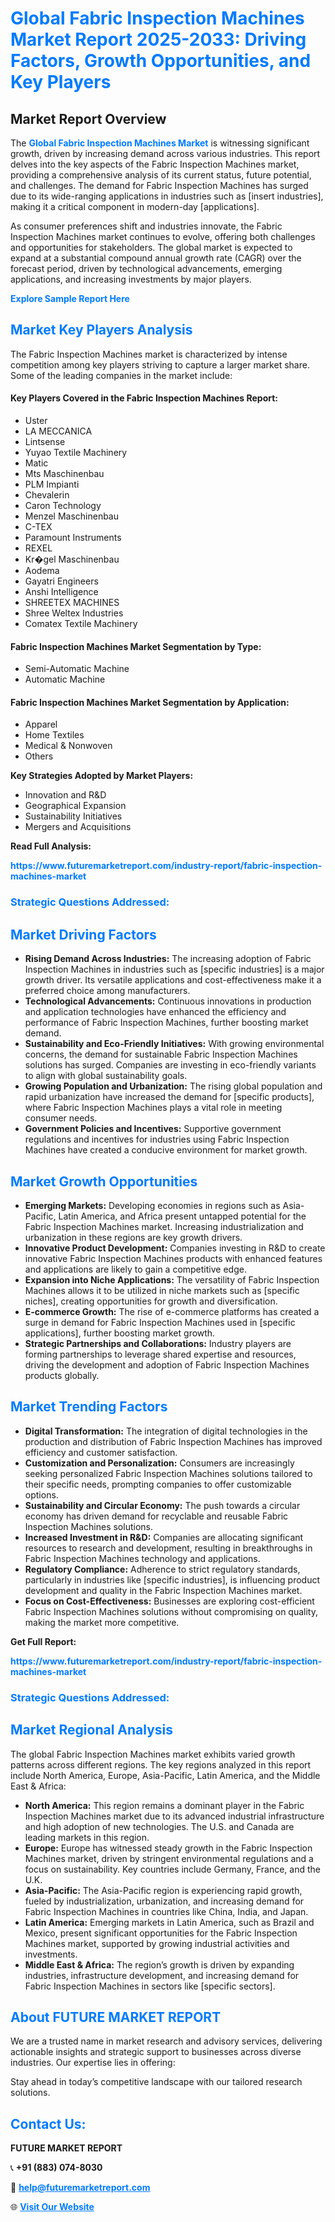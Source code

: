 <h1 style="color: #007BFF;">Global Fabric Inspection Machines Market Report 2025-2033: Driving Factors, Growth Opportunities, and Key Players</h1>

<section id="overview">
<h2>Market Report Overview</h2>
<p>The <a href="https://www.futuremarketreport.com/industry-report/fabric-inspection-machines-market" style="color: #007BFF; text-decoration: none;"><strong>Global Fabric Inspection Machines Market</strong></a> is witnessing significant growth, driven by increasing demand across various industries. This report delves into the key aspects of the Fabric Inspection Machines market, providing a comprehensive analysis of its current status, future potential, and challenges. The demand for Fabric Inspection Machines has surged due to its wide-ranging applications in industries such as [insert industries], making it a critical component in modern-day [applications].</p>
<p>As consumer preferences shift and industries innovate, the Fabric Inspection Machines market continues to evolve, offering both challenges and opportunities for stakeholders. The global market is expected to expand at a substantial compound annual growth rate (CAGR) over the forecast period, driven by technological advancements, emerging applications, and increasing investments by major players.</p>
</section>

<section id="overview">
<p><a href="https://www.futuremarketreport.com/request-sample/reportId=27037" style="color: #007BFF; text-decoration: none;"><strong>Explore Sample Report Here</strong></a></p>
</section>

<section id="key-players">
<h2 style="color: #007BFF;">Market Key Players Analysis</h2>
<p>The Fabric Inspection Machines market is characterized by intense competition among key players striving to capture a larger market share. Some of the leading companies in the market include:</p>
<h4>Key Players Covered in the Fabric Inspection Machines Report:</h4>
<ul><li>Uster</li><li>LA MECCANICA</li><li>Lintsense</li><li>Yuyao Textile Machinery</li><li>Matic</li><li>Mts Maschinenbau</li><li>PLM Impianti</li><li>Chevalerin</li><li>Caron Technology</li><li>Menzel Maschinenbau</li><li>C-TEX</li><li>Paramount Instruments</li><li>REXEL</li><li>Kr�gel Maschinenbau</li><li>Aodema</li><li>Gayatri Engineers</li><li>Anshi Intelligence</li><li>SHREETEX MACHINES</li><li>Shree Weltex Industries</li><li>Comatex Textile Machinery</li></ul>
<h4>Fabric Inspection Machines Market Segmentation by Type:</h4>
<ul><li>Semi-Automatic Machine</li><li>Automatic Machine</li></ul>

<h4>Fabric Inspection Machines Market Segmentation by Application:</h4>
<ul><li>Apparel</li><li>Home Textiles</li><li>Medical &amp; Nonwoven</li><li>Others</li></ul>
<p><strong>Key Strategies Adopted by Market Players:</strong></p>
<ul>
<li>Innovation and R&D</li>
<li>Geographical Expansion</li>
<li>Sustainability Initiatives</li>
<li>Mergers and Acquisitions</li>
</ul>
</section>

<section>
<p><strong>Read Full Analysis: </strong></p><a href="https://www.futuremarketreport.com/industry-report/fabric-inspection-machines-market" style="color: #007BFF; text-decoration: none;"><strong>https://www.futuremarketreport.com/industry-report/fabric-inspection-machines-market</strong></a>
<h3 style="color: #007BFF;">Strategic Questions Addressed:</h3>
</section>

<section id="driving-factors">
<h2 style="color: #007BFF;">Market Driving Factors</h2>
<ul>
<li><strong>Rising Demand Across Industries:</strong> The increasing adoption of Fabric Inspection Machines in industries such as [specific industries] is a major growth driver. Its versatile applications and cost-effectiveness make it a preferred choice among manufacturers.</li>
<li><strong>Technological Advancements:</strong> Continuous innovations in production and application technologies have enhanced the efficiency and performance of Fabric Inspection Machines, further boosting market demand.</li>
<li><strong>Sustainability and Eco-Friendly Initiatives:</strong> With growing environmental concerns, the demand for sustainable Fabric Inspection Machines solutions has surged. Companies are investing in eco-friendly variants to align with global sustainability goals.</li>
<li><strong>Growing Population and Urbanization:</strong> The rising global population and rapid urbanization have increased the demand for [specific products], where Fabric Inspection Machines plays a vital role in meeting consumer needs.</li>
<li><strong>Government Policies and Incentives:</strong> Supportive government regulations and incentives for industries using Fabric Inspection Machines have created a conducive environment for market growth.</li>
</ul>
</section>

<section id="growth-opportunities">
<h2 style="color: #007BFF;">Market Growth Opportunities</h2>
<ul>
<li><strong>Emerging Markets:</strong> Developing economies in regions such as Asia-Pacific, Latin America, and Africa present untapped potential for the Fabric Inspection Machines market. Increasing industrialization and urbanization in these regions are key growth drivers.</li>
<li><strong>Innovative Product Development:</strong> Companies investing in R&D to create innovative Fabric Inspection Machines products with enhanced features and applications are likely to gain a competitive edge.</li>
<li><strong>Expansion into Niche Applications:</strong> The versatility of Fabric Inspection Machines allows it to be utilized in niche markets such as [specific niches], creating opportunities for growth and diversification.</li>
<li><strong>E-commerce Growth:</strong> The rise of e-commerce platforms has created a surge in demand for Fabric Inspection Machines used in [specific applications], further boosting market growth.</li>
<li><strong>Strategic Partnerships and Collaborations:</strong> Industry players are forming partnerships to leverage shared expertise and resources, driving the development and adoption of Fabric Inspection Machines products globally.</li>
</ul>
</section>

<section id="trending-factors">
<h2 style="color: #007BFF;">Market Trending Factors</h2>
<ul>
<li><strong>Digital Transformation:</strong> The integration of digital technologies in the production and distribution of Fabric Inspection Machines has improved efficiency and customer satisfaction.</li>
<li><strong>Customization and Personalization:</strong> Consumers are increasingly seeking personalized Fabric Inspection Machines solutions tailored to their specific needs, prompting companies to offer customizable options.</li>
<li><strong>Sustainability and Circular Economy:</strong> The push towards a circular economy has driven demand for recyclable and reusable Fabric Inspection Machines solutions.</li>
<li><strong>Increased Investment in R&D:</strong> Companies are allocating significant resources to research and development, resulting in breakthroughs in Fabric Inspection Machines technology and applications.</li>
<li><strong>Regulatory Compliance:</strong> Adherence to strict regulatory standards, particularly in industries like [specific industries], is influencing product development and quality in the Fabric Inspection Machines market.</li>
<li><strong>Focus on Cost-Effectiveness:</strong> Businesses are exploring cost-efficient Fabric Inspection Machines solutions without compromising on quality, making the market more competitive.</li>
</ul>
</section>

<section>
<p><strong>Get Full Report: </strong></p><a href="https://www.futuremarketreport.com/industry-report/fabric-inspection-machines-market" style="color: #007BFF; text-decoration: none;"><strong>https://www.futuremarketreport.com/industry-report/fabric-inspection-machines-market</strong></a>
<h3 style="color: #007BFF;">Strategic Questions Addressed:</h3>
</section>


<section id="regional-analysis">
<h2 style="color: #007BFF;">Market Regional Analysis</h2>
<p>The global Fabric Inspection Machines market exhibits varied growth patterns across different regions. The key regions analyzed in this report include North America, Europe, Asia-Pacific, Latin America, and the Middle East & Africa:</p>
<ul>
<li><strong>North America:</strong> This region remains a dominant player in the Fabric Inspection Machines market due to its advanced industrial infrastructure and high adoption of new technologies. The U.S. and Canada are leading markets in this region.</li>
<li><strong>Europe:</strong> Europe has witnessed steady growth in the Fabric Inspection Machines market, driven by stringent environmental regulations and a focus on sustainability. Key countries include Germany, France, and the U.K.</li>
<li><strong>Asia-Pacific:</strong> The Asia-Pacific region is experiencing rapid growth, fueled by industrialization, urbanization, and increasing demand for Fabric Inspection Machines in countries like China, India, and Japan.</li>
<li><strong>Latin America:</strong> Emerging markets in Latin America, such as Brazil and Mexico, present significant opportunities for the Fabric Inspection Machines market, supported by growing industrial activities and investments.</li>
<li><strong>Middle East & Africa:</strong> The region’s growth is driven by expanding industries, infrastructure development, and increasing demand for Fabric Inspection Machines in sectors like [specific sectors].</li>
</ul>
</section>

<footer>
<h2 style="color: #007BFF;">About FUTURE MARKET REPORT</h2>
<p>We are a trusted name in market research and advisory services, delivering actionable insights and strategic support to businesses across diverse industries. Our expertise lies in offering:</p>

<p>Stay ahead in today’s competitive landscape with our tailored research solutions.</p>

<h2 style="color: #007BFF;">Contact Us:</h2>
<p><strong>FUTURE MARKET REPORT</strong></p>
<p>📞 <strong>+91 (883) 074-8030</strong></p>
<p>📧 <strong><a href="mailto:help@futuremarketreport.com" style="color: #007BFF;">help@futuremarketreport.com</a></strong></p>
<p>🌐 <strong><a href="https://www.futuremarketreport.com/" style="color: #007BFF;">Visit Our Website</a></strong></p>
</footer>